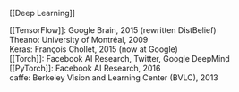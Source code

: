[[Deep Learning]]

[[TensorFlow]]: Google Brain, 2015 (rewritten DistBelief)  
Theano: University of Montréal, 2009  
Keras: François Chollet, 2015 (now at Google)  
[[Torch]]: Facebook AI Research, Twitter, Google DeepMind  
[[PyTorch]]: Facebook AI Research, 2016  
caffe: Berkeley Vision and Learning Center (BVLC), 2013